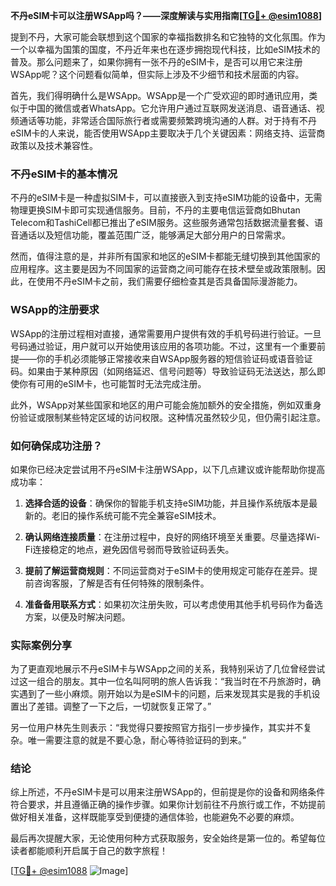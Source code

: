**不丹eSIM卡可以注册WSApp吗？——深度解读与实用指南[[TG💪+ @esim1088](https://t.me/s/esim1088)]**

提到不丹，大家可能会联想到这个国家的幸福指数排名和它独特的文化氛围。作为一个以幸福为国策的国度，不丹近年来也在逐步拥抱现代科技，比如eSIM技术的普及。那么问题来了，如果你拥有一张不丹的eSIM卡，是否可以用它来注册WSApp呢？这个问题看似简单，但实际上涉及不少细节和技术层面的内容。

首先，我们得明确什么是WSApp。WSApp是一个广受欢迎的即时通讯应用，类似于中国的微信或者WhatsApp。它允许用户通过互联网发送消息、语音通话、视频通话等功能，非常适合国际旅行者或需要频繁跨境沟通的人群。对于持有不丹eSIM卡的人来说，能否使用WSApp主要取决于几个关键因素：网络支持、运营商政策以及技术兼容性。

### 不丹eSIM卡的基本情况

不丹的eSIM卡是一种虚拟SIM卡，可以直接嵌入到支持eSIM功能的设备中，无需物理更换SIM卡即可实现通信服务。目前，不丹的主要电信运营商如Bhutan Telecom和TashiCell都已推出了eSIM服务。这些服务通常包括数据流量套餐、语音通话以及短信功能，覆盖范围广泛，能够满足大部分用户的日常需求。

然而，值得注意的是，并非所有国家和地区的eSIM卡都能无缝切换到其他国家的应用程序。这主要是因为不同国家的运营商之间可能存在技术壁垒或政策限制。因此，在使用不丹eSIM卡之前，我们需要仔细检查其是否具备国际漫游能力。

### WSApp的注册要求

WSApp的注册过程相对直接，通常需要用户提供有效的手机号码进行验证。一旦号码通过验证，用户就可以开始使用该应用的各项功能。不过，这里有一个重要前提——你的手机必须能够正常接收来自WSApp服务器的短信验证码或语音验证码。如果由于某种原因（如网络延迟、信号问题等）导致验证码无法送达，那么即使你有可用的eSIM卡，也可能暂时无法完成注册。

此外，WSApp对某些国家和地区的用户可能会施加额外的安全措施，例如双重身份验证或限制某些特定区域的访问权限。这种情况虽然较少见，但仍需引起注意。

### 如何确保成功注册？

如果你已经决定尝试用不丹eSIM卡注册WSApp，以下几点建议或许能帮助你提高成功率：

1. **选择合适的设备**：确保你的智能手机支持eSIM功能，并且操作系统版本是最新的。老旧的操作系统可能不完全兼容eSIM技术。
   
2. **确认网络连接质量**：在注册过程中，良好的网络环境至关重要。尽量选择Wi-Fi连接稳定的地点，避免因信号弱而导致验证码丢失。

3. **提前了解运营商规则**：不同运营商对于eSIM卡的使用规定可能存在差异。提前咨询客服，了解是否有任何特殊的限制条件。

4. **准备备用联系方式**：如果初次注册失败，可以考虑使用其他手机号码作为备选方案，以便及时解决问题。

### 实际案例分享

为了更直观地展示不丹eSIM卡与WSApp之间的关系，我特别采访了几位曾经尝试过这一组合的朋友。其中一位名叫阿明的旅人告诉我：“我当时在不丹旅游时，确实遇到了一些小麻烦。刚开始以为是eSIM卡的问题，后来发现其实是我的手机设置出了差错。调整了一下之后，一切就恢复正常了。”

另一位用户林先生则表示：“我觉得只要按照官方指引一步步操作，其实并不复杂。唯一需要注意的就是不要心急，耐心等待验证码的到来。”

### 结论

综上所述，不丹eSIM卡是可以用来注册WSApp的，但前提是你的设备和网络条件符合要求，并且遵循正确的操作步骤。如果你计划前往不丹旅行或工作，不妨提前做好相关准备，这样既能享受到便捷的通信体验，也能避免不必要的麻烦。

最后再次提醒大家，无论使用何种方式获取服务，安全始终是第一位的。希望每位读者都能顺利开启属于自己的数字旅程！

[[TG💪+ @esim1088](https://t.me/s/esim1088) ![Image](https://i.postimg.cc/4NQfJmqS/Snipaste-2025-05-13-00-14-12.png)]